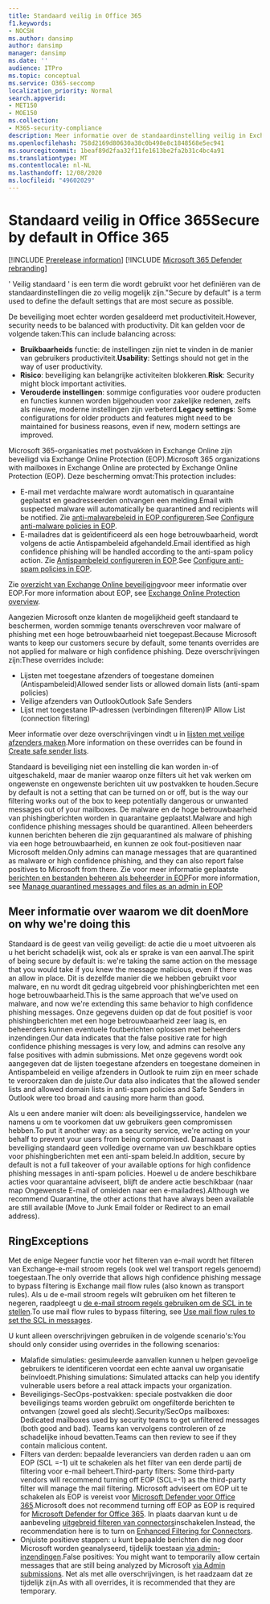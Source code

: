 ```yaml
---
title: Standaard veilig in Office 365
f1.keywords:
- NOCSH
ms.author: dansimp
author: dansimp
manager: dansimp
ms.date: ''
audience: ITPro
ms.topic: conceptual
ms.service: O365-seccomp
localization_priority: Normal
search.appverid:
- MET150
- MOE150
ms.collection:
- M365-security-compliance
description: Meer informatie over de standaardinstelling veilig in Exchange Online Protection (EOP)
ms.openlocfilehash: 758d2169d80630a38c0b498e8c1848568e5ec941
ms.sourcegitcommit: 1beaf89d2faa32f11fe1613be2fa2b31c4bc4a91
ms.translationtype: MT
ms.contentlocale: nl-NL
ms.lasthandoff: 12/08/2020
ms.locfileid: "49602029"
---
```

# <a name="secure-by-default-in-office-365"></a><span data-ttu-id="b3e62-103">Standaard veilig in Office 365</span><span class="sxs-lookup"><span data-stu-id="b3e62-103">Secure by default in Office 365</span></span>

[!INCLUDE [Prerelease information](../includes/prerelease.md)]
[!INCLUDE [Microsoft 365 Defender rebranding](../includes/microsoft-defender-for-office.md)]

<span data-ttu-id="b3e62-104">' Veilig standaard ' is een term die wordt gebruikt voor het definiëren van de standaardinstellingen die zo veilig mogelijk zijn.</span><span class="sxs-lookup"><span data-stu-id="b3e62-104">"Secure by default" is a term used to define the default settings that are most secure as possible.</span></span>

<span data-ttu-id="b3e62-105">De beveiliging moet echter worden gesaldeerd met productiviteit.</span><span class="sxs-lookup"><span data-stu-id="b3e62-105">However, security needs to be balanced with productivity.</span></span> <span data-ttu-id="b3e62-106">Dit kan gelden voor de volgende taken:</span><span class="sxs-lookup"><span data-stu-id="b3e62-106">This can include balancing across:</span></span>

- <span data-ttu-id="b3e62-107">**Bruikbaarheids** functie: de instellingen zijn niet te vinden in de manier van gebruikers productiviteit.</span><span class="sxs-lookup"><span data-stu-id="b3e62-107">**Usability**: Settings should not get in the way of user productivity.</span></span>
- <span data-ttu-id="b3e62-108">**Risico**: beveiliging kan belangrijke activiteiten blokkeren.</span><span class="sxs-lookup"><span data-stu-id="b3e62-108">**Risk**: Security might block important activities.</span></span>
- <span data-ttu-id="b3e62-109">**Verouderde instellingen**: sommige configuraties voor oudere producten en functies kunnen worden bijgehouden voor zakelijke redenen, zelfs als nieuwe, moderne instellingen zijn verbeterd.</span><span class="sxs-lookup"><span data-stu-id="b3e62-109">**Legacy settings**: Some configurations for older products and features might need to be maintained for business reasons, even if new, modern settings are improved.</span></span>

<span data-ttu-id="b3e62-110">Microsoft 365-organisaties met postvakken in Exchange Online zijn beveiligd via Exchange Online Protection (EOP).</span><span class="sxs-lookup"><span data-stu-id="b3e62-110">Microsoft 365 organizations with mailboxes in Exchange Online are protected by Exchange Online Protection (EOP).</span></span> <span data-ttu-id="b3e62-111">Deze bescherming omvat:</span><span class="sxs-lookup"><span data-stu-id="b3e62-111">This protection includes:</span></span>

- <span data-ttu-id="b3e62-112">E-mail met verdachte malware wordt automatisch in quarantaine geplaatst en geadresseerden ontvangen een melding.</span><span class="sxs-lookup"><span data-stu-id="b3e62-112">Email with suspected malware will automatically be quarantined and recipients will be notified.</span></span> <span data-ttu-id="b3e62-113">Zie [anti-malwarebeleid in EOP configureren](configure-anti-malware-policies.md).</span><span class="sxs-lookup"><span data-stu-id="b3e62-113">See [Configure anti-malware policies in EOP](configure-anti-malware-policies.md).</span></span>
- <span data-ttu-id="b3e62-114">E-mailadres dat is geïdentificeerd als een hoge betrouwbaarheid, wordt volgens de actie Antispambeleid afgehandeld.</span><span class="sxs-lookup"><span data-stu-id="b3e62-114">Email identified as high confidence phishing will be handled according to the anti-spam policy action.</span></span> <span data-ttu-id="b3e62-115">Zie [Antispambeleid configureren in EOP](configure-your-spam-filter-policies.md).</span><span class="sxs-lookup"><span data-stu-id="b3e62-115">See [Configure anti-spam policies in EOP](configure-your-spam-filter-policies.md).</span></span>

<span data-ttu-id="b3e62-116">Zie [overzicht van Exchange Online beveiliging](exchange-online-protection-overview.md)voor meer informatie over EOP.</span><span class="sxs-lookup"><span data-stu-id="b3e62-116">For more information about EOP, see [Exchange Online Protection overview](exchange-online-protection-overview.md).</span></span>

<span data-ttu-id="b3e62-117">Aangezien Microsoft onze klanten de mogelijkheid geeft standaard te beschermen, worden sommige tenants overschreven voor malware of phishing met een hoge betrouwbaarheid niet toegepast.</span><span class="sxs-lookup"><span data-stu-id="b3e62-117">Because Microsoft wants to keep our customers secure by default, some tenants overrides are not applied for malware or high confidence phishing.</span></span> <span data-ttu-id="b3e62-118">Deze overschrijvingen zijn:</span><span class="sxs-lookup"><span data-stu-id="b3e62-118">These overrides include:</span></span>

- <span data-ttu-id="b3e62-119">Lijsten met toegestane afzenders of toegestane domeinen (Antispambeleid)</span><span class="sxs-lookup"><span data-stu-id="b3e62-119">Allowed sender lists or allowed domain lists (anti-spam policies)</span></span>
- <span data-ttu-id="b3e62-120">Veilige afzenders van Outlook</span><span class="sxs-lookup"><span data-stu-id="b3e62-120">Outlook Safe Senders</span></span>
- <span data-ttu-id="b3e62-121">Lijst met toegestane IP-adressen (verbindingen filteren)</span><span class="sxs-lookup"><span data-stu-id="b3e62-121">IP Allow List (connection filtering)</span></span>

<span data-ttu-id="b3e62-122">Meer informatie over deze overschrijvingen vindt u in [lijsten met veilige afzenders maken](create-safe-sender-lists-in-office-365.md).</span><span class="sxs-lookup"><span data-stu-id="b3e62-122">More information on these overrides can be found in [Create safe sender lists](create-safe-sender-lists-in-office-365.md).</span></span>

<span data-ttu-id="b3e62-123">Standaard is beveiliging niet een instelling die kan worden in-of uitgeschakeld, maar de manier waarop onze filters uit het vak werken om ongewenste en ongewenste berichten uit uw postvakken te houden.</span><span class="sxs-lookup"><span data-stu-id="b3e62-123">Secure by default is not a setting that can be turned on or off, but is the way our filtering works out of the box to keep potentially dangerous or unwanted messages out of your mailboxes.</span></span> <span data-ttu-id="b3e62-124">De malware en de hoge betrouwbaarheid van phishingberichten worden in quarantaine geplaatst.</span><span class="sxs-lookup"><span data-stu-id="b3e62-124">Malware and high confidence phishing messages should be quarantined.</span></span> <span data-ttu-id="b3e62-125">Alleen beheerders kunnen berichten beheren die zijn gequarantined als malware of phishing via een hoge betrouwbaarheid, en kunnen ze ook fout-positieven naar Microsoft melden.</span><span class="sxs-lookup"><span data-stu-id="b3e62-125">Only admins can manage messages that are quarantined as malware or high confidence phishing, and they can also report false positives to Microsoft from there.</span></span> <span data-ttu-id="b3e62-126">Zie voor meer informatie geplaatste [berichten en bestanden beheren als beheerder in EOP](manage-quarantined-messages-and-files.md)</span><span class="sxs-lookup"><span data-stu-id="b3e62-126">For more information, see [Manage quarantined messages and files as an admin in EOP](manage-quarantined-messages-and-files.md)</span></span>

## <a name="more-on-why-were-doing-this"></a><span data-ttu-id="b3e62-127">Meer informatie over waarom we dit doen</span><span class="sxs-lookup"><span data-stu-id="b3e62-127">More on why we're doing this</span></span>

<span data-ttu-id="b3e62-128">Standaard is de geest van veilig geveiligt: de actie die u moet uitvoeren als u het bericht schadelijk wist, ook als er sprake is van een aanval.</span><span class="sxs-lookup"><span data-stu-id="b3e62-128">The spirit of being secure by default is: we're taking the same action on the message that you would take if you knew the message malicious, even if there was an allow in place.</span></span> <span data-ttu-id="b3e62-129">Dit is dezelfde manier die we hebben gebruikt voor malware, en nu wordt dit gedrag uitgebreid voor phishingberichten met een hoge betrouwbaarheid.</span><span class="sxs-lookup"><span data-stu-id="b3e62-129">This is the same approach that we've used on malware, and now we're extending this same behavior to high confidence phishing messages.</span></span> <span data-ttu-id="b3e62-130">Onze gegevens duiden op dat de fout positief is voor phishingberichten met een hoge betrouwbaarheid zeer laag is, en beheerders kunnen eventuele foutberichten oplossen met beheerders inzendingen.</span><span class="sxs-lookup"><span data-stu-id="b3e62-130">Our data indicates that the false positive rate for high confidence phishing messages is very low, and admins can resolve any false positives with admin submissions.</span></span> <span data-ttu-id="b3e62-131">Met onze gegevens wordt ook aangegeven dat de lijsten toegestane afzenders en toegestane domeinen in Antispambeleid en veilige afzenders in Outlook te ruim zijn en meer schade te veroorzaken dan de juiste.</span><span class="sxs-lookup"><span data-stu-id="b3e62-131">Our data also indicates that the allowed sender lists and allowed domain lists in anti-spam policies and Safe Senders in Outlook were too broad and causing more harm than good.</span></span>

<span data-ttu-id="b3e62-132">Als u een andere manier wilt doen: als beveiligingsservice, handelen we namens u om te voorkomen dat uw gebruikers geen compromissen hebben.</span><span class="sxs-lookup"><span data-stu-id="b3e62-132">To put it another way: as a security service, we're acting on your behalf to prevent your users from being compromised.</span></span> <span data-ttu-id="b3e62-133">Daarnaast is beveiliging standaard geen volledige overname van uw beschikbare opties voor phishingberichten met een anti-spam beleid.</span><span class="sxs-lookup"><span data-stu-id="b3e62-133">In addition, secure by default is not a full takeover of your available options for high confidence phishing messages in anti-spam policies.</span></span> <span data-ttu-id="b3e62-134">Hoewel u de andere beschikbare acties voor quarantaine adviseert, blijft de andere actie beschikbaar (naar map Ongewenste E-mail of omleiden naar een e-mailadres).</span><span class="sxs-lookup"><span data-stu-id="b3e62-134">Although we recommend Quarantine, the other actions that have always been available are still available (Move to Junk Email folder or Redirect to an email address).</span></span>

## <a name="exceptions"></a><span data-ttu-id="b3e62-135">Ring</span><span class="sxs-lookup"><span data-stu-id="b3e62-135">Exceptions</span></span>

<span data-ttu-id="b3e62-136">Met de enige Negeer functie voor het filteren van e-mail wordt het filteren van Exchange-e-mail stroom regels (ook wel wel transport regels genoemd) toegestaan.</span><span class="sxs-lookup"><span data-stu-id="b3e62-136">The only override that allows high confidence phishing message to bypass filtering is Exchange mail flow rules (also known as transport rules).</span></span> <span data-ttu-id="b3e62-137">Als u de e-mail stroom regels wilt gebruiken om het filteren te negeren, raadpleegt u [de e-mail stroom regels gebruiken om de SCL in te stellen](use-mail-flow-rules-to-set-the-spam-confidence-level-scl-in-messages.md).</span><span class="sxs-lookup"><span data-stu-id="b3e62-137">To use mail flow rules to bypass filtering, see [Use mail flow rules to set the SCL in messages](use-mail-flow-rules-to-set-the-spam-confidence-level-scl-in-messages.md).</span></span>

<span data-ttu-id="b3e62-138">U kunt alleen overschrijvingen gebruiken in de volgende scenario's:</span><span class="sxs-lookup"><span data-stu-id="b3e62-138">You should only consider using overrides in the following scenarios:</span></span>

- <span data-ttu-id="b3e62-139">Malafide simulaties: gesimuleerde aanvallen kunnen u helpen gevoelige gebruikers te identificeren voordat een echte aanval uw organisatie beïnvloedt.</span><span class="sxs-lookup"><span data-stu-id="b3e62-139">Phishing simulations: Simulated attacks can help you identify vulnerable users before a real attack impacts your organization.</span></span>
- <span data-ttu-id="b3e62-140">Beveiligings-SecOps-postvakken: speciale postvakken die door beveiligings teams worden gebruikt om ongefilterde berichten te ontvangen (zowel goed als slecht).</span><span class="sxs-lookup"><span data-stu-id="b3e62-140">Security/SecOps mailboxes: Dedicated mailboxes used by security teams to get unfiltered messages (both good and bad).</span></span> <span data-ttu-id="b3e62-141">Teams kan vervolgens controleren of ze schadelijke inhoud bevatten.</span><span class="sxs-lookup"><span data-stu-id="b3e62-141">Teams can then review to see if they contain malicious content.</span></span>
- <span data-ttu-id="b3e62-142">Filters van derden: bepaalde leveranciers van derden raden u aan om EOP (SCL =-1) uit te schakelen als het filter van een derde partij de filtering voor e-mail beheert.</span><span class="sxs-lookup"><span data-stu-id="b3e62-142">Third-party filters: Some third-party vendors will recommend turning off EOP (SCL=-1) as the third-party filter will manage the mail filtering.</span></span> <span data-ttu-id="b3e62-143">Microsoft adviseert om EOP uit te schakelen als EOP is vereist voor [Microsoft Defender voor Office 365](office-365-atp.md).</span><span class="sxs-lookup"><span data-stu-id="b3e62-143">Microsoft does not recommend turning off EOP as EOP is required for [Microsoft Defender for Office 365](office-365-atp.md).</span></span> <span data-ttu-id="b3e62-144">In plaats daarvan kunt u de aanbeveling [uitgebreid filteren van connectors](https://docs.microsoft.com/exchange/mail-flow-best-practices/use-connectors-to-configure-mail-flow/enhanced-filtering-for-connectors)inschakelen.</span><span class="sxs-lookup"><span data-stu-id="b3e62-144">Instead, the recommendation here is to turn on [Enhanced Filtering for Connectors](https://docs.microsoft.com/exchange/mail-flow-best-practices/use-connectors-to-configure-mail-flow/enhanced-filtering-for-connectors).</span></span>
- <span data-ttu-id="b3e62-145">Onjuiste positieve stappen: u kunt bepaalde berichten die nog door Microsoft worden geanalyseerd, tijdelijk toestaan [via admin-inzendingen](admin-submission.md).</span><span class="sxs-lookup"><span data-stu-id="b3e62-145">False positives: You might want to temporarily allow certain messages that are still being analyzed by Microsoft [via Admin submissions](admin-submission.md).</span></span> <span data-ttu-id="b3e62-146">Net als met alle overschrijvingen, is het raadzaam dat ze tijdelijk zijn.</span><span class="sxs-lookup"><span data-stu-id="b3e62-146">As with all overrides, it is recommended that they are temporary.</span></span>
